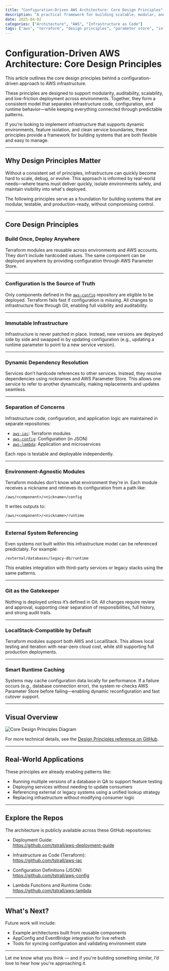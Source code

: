 ```yaml
---
title: "Configuration-Driven AWS Architecture: Core Design Principles"
description: "A practical framework for building scalable, modular, and auditable AWS infrastructure using Git, Terraform, and Parameter Store."
date: 2025-04-02
categories: ["Architecture", "AWS", "Infrastructure as Code"]
tags: ["aws", "terraform", "design principles", "parameter store", "infrastructure", "automation"]
---
```


# Configuration-Driven AWS Architecture: Core Design Principles

This article outlines the core design principles behind a configuration-driven approach to AWS infrastructure.

These principles are designed to support modularity, auditability, scalability, and low-friction deployment across environments. Together, they form a consistent model that separates infrastructure code, configuration, and runtime behavior—while keeping everything connected through predictable patterns.

If you're looking to implement infrastructure that supports dynamic environments, feature isolation, and clean service boundaries, these principles provide a framework for building systems that are both flexible and easy to manage.

---

## Why Design Principles Matter

Without a consistent set of principles, infrastructure can quickly become hard to scale, debug, or evolve. This approach is informed by real-world needs—where teams must deliver quickly, isolate environments safely, and maintain visibility into what's deployed.

The following principles serve as a foundation for building systems that are modular, testable, and production-ready, without compromising control.

---

## Core Design Principles

### Build Once, Deploy Anywhere

Terraform modules are reusable across environments and AWS accounts. They don’t include hardcoded values. The same component can be deployed anywhere by providing configuration through AWS Parameter Store.

---

### Configuration Is the Source of Truth

Only components defined in the [`aws-config`](https://github.com/tstrall/aws-config) repository are eligible to be deployed. Terraform fails fast if configuration is missing. All changes to infrastructure flow through Git, enabling full visibility and auditability.

---

### Immutable Infrastructure

Infrastructure is never patched in place. Instead, new versions are deployed side by side and swapped in by updating configuration (e.g., updating a runtime parameter to point to a new service version).

---

### Dynamic Dependency Resolution

Services don’t hardcode references to other services. Instead, they resolve dependencies using nicknames and AWS Parameter Store. This allows one service to refer to another dynamically, making replacements and updates seamless.

---

### Separation of Concerns

Infrastructure code, configuration, and application logic are maintained in separate repositories:

- [`aws-iac`](https://github.com/tstrall/aws-iac): Terraform modules  
- [`aws-config`](https://github.com/tstrall/aws-config): Configuration (in JSON)  
- [`aws-lambda`](https://github.com/tstrall/aws-lambda): Application and microservices  

Each repo is testable and deployable independently.

---

### Environment-Agnostic Modules

Terraform modules don’t know what environment they’re in. Each module receives a nickname and retrieves its configuration from a path like:

```
/aws/<component>/<nickname>/config
```

It writes outputs to:

```
/aws/<component>/<nickname>/runtime
```

---

### External System Referencing

Even systems not built within this infrastructure model can be referenced predictably. For example:

```
/external/databases/legacy-db/runtime
```

This enables integration with third-party services or legacy stacks using the same patterns.

---

### Git as the Gatekeeper

Nothing is deployed unless it’s defined in Git. All changes require review and approval, supporting clear separation of responsibilities, full history, and strong audit trails.

---

### LocalStack-Compatible by Default

Terraform modules support both AWS and LocalStack. This allows local testing and iteration with near-zero cloud cost, while still supporting full production deployments.

---

### Smart Runtime Caching

Systems may cache configuration data locally for performance. If a failure occurs (e.g., database connection error), the system re-checks AWS Parameter Store before failing—enabling dynamic reconfiguration and fast cutover support.

---

## Visual Overview

![Core Design Principles Diagram](https://raw.githubusercontent.com/tstrall/aws-deployment-guide/main/diagrams/core-principles.png)

For more technical details, see the [Design Principles reference on GitHub](https://github.com/tstrall/aws-deployment-guide/blob/main/design-principles/README.md).

---

## Real-World Applications

These principles are already enabling patterns like:

- Running multiple versions of a database in QA to support feature testing  
- Deploying services without needing to update consumers  
- Referencing external or legacy systems using a unified lookup strategy  
- Replacing infrastructure without modifying consumer logic

---

## Explore the Repos

The architecture is publicly available across these GitHub repositories:

- Deployment Guide:  
  https://github.com/tstrall/aws-deployment-guide

- Infrastructure as Code (Terraform):  
  https://github.com/tstrall/aws-iac

- Configuration Definitions (JSON):  
  https://github.com/tstrall/aws-config

- Lambda Functions and Runtime Code:  
  https://github.com/tstrall/aws-lambda

---

## What's Next?

Future work will include:

- Example architectures built from reusable components  
- AppConfig and EventBridge integration for live refresh  
- Tools for syncing configuration and validating environment state  

---

Let me know what you think — and if you're building something similar, I’d love to hear how you're approaching it.

